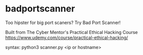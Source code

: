 # badportscanner

Too hipster for big port scaners? Try Bad Port Scanner!

Built from The Cyber Mentor's Practical Ethical Hacking  Course https://www.udemy.com/course/practical-ethical-hacking/

syntax: python3 scanner.py \<ip or hostname>
